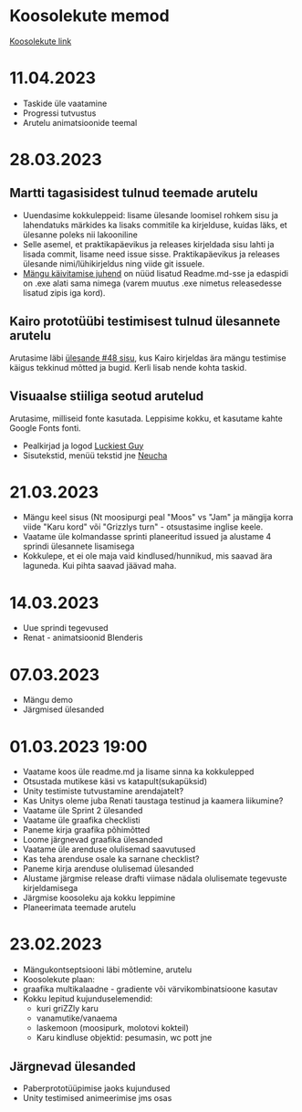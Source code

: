 # Koosolekute memod
[Koosolekute link](https://meet.google.com/gst-opeo-uat)

# 11.04.2023
- Taskide üle vaatamine
- Progressi tutvustus
- Arutelu animatsioonide teemal

# 28.03.2023
## Martti tagasisidest tulnud teemade arutelu
- Uuendasime kokkuleppeid: lisame ülesande loomisel rohkem sisu ja lahendatuks märkides ka lisaks commitile ka kirjelduse, kuidas läks, et ülesanne poleks nii lakooniline
- Selle asemel, et praktikapäevikus ja releases kirjeldada sisu lahti ja lisada commit, lisame need issue sisse. Praktikapäevikus ja releases ülesande nimi/lühikirjeldus ning viide git issuele.
- [Mängu käivitamise juhend](https://github.com/tluhk/rif21-MM-praktika-2#m%C3%A4ngu-k%C3%A4ivitamine) on nüüd lisatud Readme.md-sse ja edaspidi on .exe alati sama nimega (varem muutus .exe nimetus releasedesse lisatud zipis iga kord).

## Kairo prototüübi testimisest tulnud ülesannete arutelu  
Arutasime läbi [ülesande #48 sisu](https://github.com/tluhk/rif21-MM-praktika-2/issues/48), kus Kairo kirjeldas ära mängu testimise käigus tekkinud mõtted ja bugid. Kerli lisab nende kohta taskid.

## Visuaalse stiiliga seotud arutelud 
Arutasime, milliseid fonte kasutada. Leppisime kokku, et kasutame kahte Google Fonts fonti.  
- Pealkirjad ja logod [Luckiest Guy](https://fonts.google.com/specimen/Luckiest+Guy)
- Sisutekstid, menüü tekstid jne [Neucha](https://fonts.google.com/specimen/Neucha)


# 21.03.2023 
- Mängu keel sisus (Nt moosipurgi peal "Moos" vs "Jam" ja mängija korra viide "Karu kord" või "Grizzlys turn" - otsustasime inglise keele.
- Vaatame üle kolmandasse sprinti planeeritud issued ja alustame 4 sprindi ülesannete lisamisega
- Kokkulepe, et ei ole maja vaid kindlused/hunnikud, mis saavad ära laguneda. Kui pihta saavad jäävad maha. 

# 14.03.2023
- Uue sprindi tegevused
- Renat - animatsioonid Blenderis

# 07.03.2023
- Mängu demo
- Järgmised ülesanded

# 01.03.2023 19:00
- Vaatame koos üle readme.md ja lisame sinna ka kokkulepped
- Otsustada mutikese käsi vs katapult(sukapüksid)
- Unity testimiste tutvustamine arendajatelt?
- Kas Unitys oleme juba Renati taustaga testinud ja kaamera liikumine?
- Vaatame üle Sprint 2 ülesanded
- Vaatame üle graafika checklisti
- Paneme kirja graafika põhimõtted
- Loome järgnevad graafika ülesanded
- Vaatame üle arenduse olulisemad saavutused 
- Kas teha arenduse osale ka sarnane checklist?
- Paneme kirja arenduse olulisemad ülesanded
- Alustame järgmise release drafti viimase nädala olulisemate tegevuste kirjeldamisega
- Järgmise koosoleku aja kokku leppimine
- Planeerimata teemade arutelu

# 23.02.2023
- Mängukontseptsiooni läbi mõtlemine, arutelu
- Koosolekute plaan: 
- graafika multikalaadne - gradiente või värvikombinatsioone kasutav
- Kokku lepitud kujunduselemendid:
    - kuri griZZly karu
    - vanamutike/vanaema
    - laskemoon (moosipurk, molotovi kokteil)
    - Karu kindluse objektid: pesumasin, wc pott jne

## Järgnevad ülesanded
- Paberprototüüpimise jaoks kujundused
- Unity testimised animeerimise jms osas
